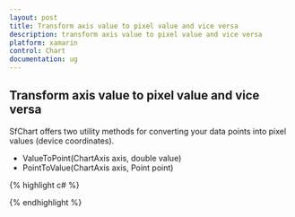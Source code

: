 ```yaml
---
layout: post
title: Transform axis value to pixel value and vice versa
description: transform axis value to pixel value and vice versa
platform: xamarin
control: Chart
documentation: ug
---
```


## Transform axis value to pixel value and vice versa

SfChart offers two utility methods for converting your data points into pixel values (device coordinates).

* ValueToPoint(ChartAxis axis, double value)
* PointToValue(ChartAxis axis, Point point)


{% highlight c# %}

{% endhighlight  %}
